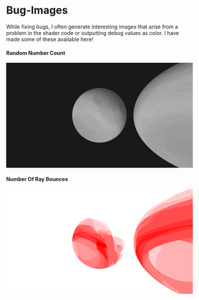 # Bug-Images

While fixing bugs, I often generate interesting images that arise from a problem in the shader code or outputting debug values as color. I have made some of these available here!

#### Random Number Count

![random_number_count](random_number_count.png)

#### Number Of Ray Bounces

![number_of_bounces](number_of_bounces.png)
